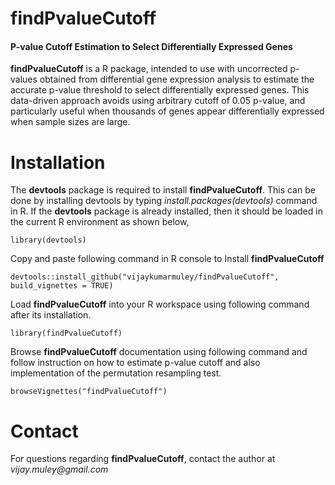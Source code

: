 # findPvalueCutoff

#### P-value Cutoff Estimation to Select Differentially Expressed Genes


**findPvalueCutoff** is a R package, intended to use with uncorrected p-values obtained from differential gene expression analysis to estimate the accurate p-value threshold to select differentially expressed genes. This data-driven approach avoids using arbitrary cutoff of 0.05 p-value, and particularly useful when thousands of genes appear differentially expressed when sample sizes are large. 



# Installation

The **devtools** package is required to install **findPvalueCutoff**. This can be done by installing devtools by typing *install.packages(devtools)* command in R. If the **devtools** package is already installed, then it should be loaded in the current R environment as shown below,

```
library(devtools)

```

Copy and paste following command in R console to Install **findPvalueCutoff**

```
devtools::install_github("vijaykumarmuley/findPvalueCutoff", build_vignettes = TRUE)

```

Load **findPvalueCutoff** into your R workspace using following command after its installation.


```
library(findPvalueCutoff)
```

Browse **findPvalueCutoff** documentation using following command and follow instruction on how to estimate p-value cutoff and also implementation of the permutation resampling test.


```
browseVignettes("findPvalueCutoff")
```

# Contact

For questions regarding **findPvalueCutoff**, contact the author at *vijay.muley\@gmail.com*
